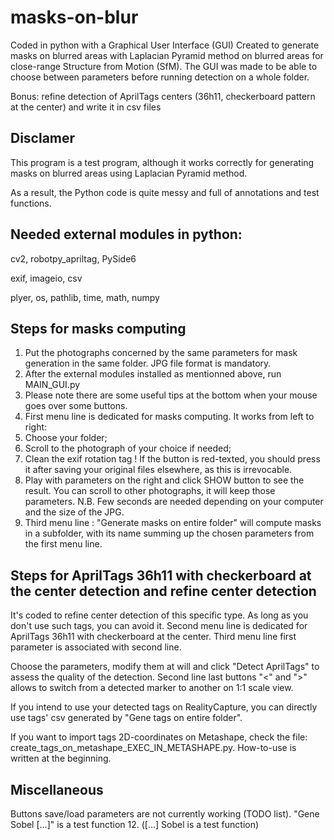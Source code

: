 # masks-on-blur
Coded in python with a Graphical User Interface (GUI)
Created to generate masks on blurred areas with Laplacian Pyramid method on blurred areas for close-range Structure from Motion (SfM).
The GUI was made to be able to choose between parameters before running detection on a whole folder.

Bonus: refine detection of AprilTags centers (36h11, checkerboard pattern at the center) and write it in csv files

## Disclamer
This program is a test program, although it works correctly for generating masks on blurred areas using Laplacian Pyramid method. 

As a result, the Python code is quite messy and full of annotations and test functions.

## Needed external modules in python:
cv2,
robotpy_apriltag,
PySide6

exif,
imageio,
csv

plyer,
os,
pathlib,
time,
math,
numpy

## Steps for masks computing
1. Put the photographs concerned by the same parameters for mask generation in the same folder. JPG file format is mandatory.
2. After the external modules installed as mentionned above, run MAIN_GUI.py
3. Please note there are some useful tips at the bottom when your mouse goes over some buttons.
4. First menu line is dedicated for masks computing. It works from left to right:
5. Choose your folder;
6. Scroll to the photograph of your choice if needed;
7. Clean the exif rotation tag ! If the button is red-texted, you should press it after saving your original files elsewhere, as this is irrevocable.
8. Play with parameters on the right and click SHOW button to see the result. You can scroll to other photographs, it will keep those parameters.
   N.B. Few seconds are needed depending on your computer and the size of the JPG.
9. Third menu line : "Generate masks on entire folder" will compute masks in a subfolder, with its name summing up the chosen parameters from the first menu line.

## Steps for AprilTags 36h11 with checkerboard at the center detection and refine center detection
It's coded to refine center detection of this specific type. As long as you don't use such tags, you can avoid it.
Second menu line is dedicated for AprilTags 36h11 with checkerboard at the center. Third menu line first parameter is associated with second line. 

Choose the parameters, modify them at will and click "Detect AprilTags" to assess the quality of the detection.
Second line last buttons "<" and ">" allows to switch from a detected marker to another on 1:1 scale view.

If you intend to use your detected tags on RealityCapture, you can directly use tags' csv generated by "Gene tags on entire folder". 

If you want to import tags 2D-coordinates on Metashape, check the file: create_tags_on_metashape_EXEC_IN_METASHAPE.py. How-to-use is written at the beginning.

## Miscellaneous
Buttons save/load parameters are not currently working (TODO list). "Gene Sobel [...]" is a test function
12. ([...] Sobel is a test function)
